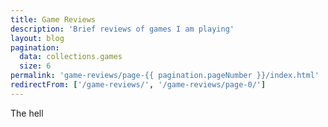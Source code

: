 ```yaml
---
title: Game Reviews
description: 'Brief reviews of games I am playing'
layout: blog
pagination:
  data: collections.games
  size: 6
permalink: 'game-reviews/page-{{ pagination.pageNumber }}/index.html'
redirectFrom: ['/game-reviews/', '/game-reviews/page-0/']
---
```


The hell